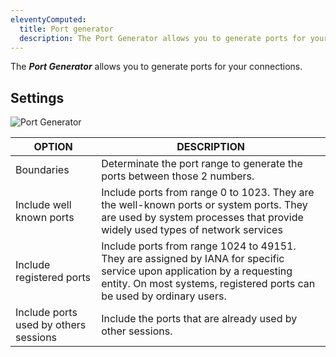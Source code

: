 ```yaml
---
eleventyComputed:
  title: Port generator
  description: The Port Generator allows you to generate ports for your connections.  
---
```

The ***Port Generator*** allows you to generate ports for your connections.  

## Settings 

![Port Generator](https://cdnweb.devolutions.net/docs/docs_en_rdm_windows_RDMWin6240.png) 

| OPTION         | DESCRIPTION                                   |
|----------------|-----------------------------------------------|
| Boundaries                        | Determinate the port range to generate the ports between those 2 numbers.                                                                                                                  |
| Include well known ports          | Include ports from range 0 to 1023. They are the well-known ports or system ports. They are used by system processes that provide widely used types of network services                                   |
| Include registered ports          | Include ports from range 1024 to 49151. They are assigned by IANA for specific service upon application by a requesting entity. On most systems, registered ports can be used by ordinary users. |
| Include ports used by others sessions | Include the ports that are already used by other sessions.                      |

